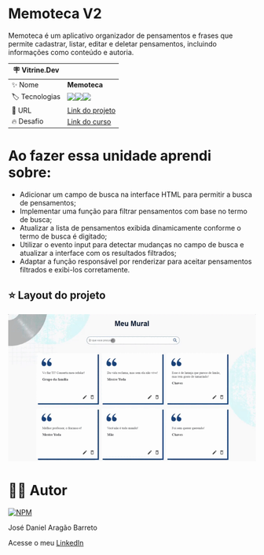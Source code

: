 # Memoteca V2

Memoteca é um aplicativo organizador de pensamentos e frases que permite cadastrar, listar, editar e deletar pensamentos, incluindo informações como conteúdo e autoria.

| :placard: Vitrine.Dev |     |
| -------------  | --- |
| :sparkles: Nome        | **Memoteca**
| :label: Tecnologias | <img src="https://img.shields.io/badge/HTML5-E34F26?style=for-the-badge&logo=html5&logoColor=white"><img src="https://img.shields.io/badge/CSS3-1572B6?style=for-the-badge&logo=css3&logoColor=white"><img src="https://img.shields.io/badge/JavaScript-F7DF1E?style=for-the-badge&logo=javascript&logoColor=black">
| :rocket: URL         | [Link do projeto]()
| :fire: Desafio     | [Link do curso](https://cursos.alura.com.br/course/javascript-evoluindo-sua-aplicacao-es6)

# Ao fazer essa unidade aprendi sobre: 

- Adicionar um campo de busca na interface HTML para permitir a busca de pensamentos;
- Implementar uma função para filtrar pensamentos com base no termo de busca;
- Atualizar a lista de pensamentos exibida dinamicamente conforme o termo de busca é digitado;
- Utilizar o evento input para detectar mudanças no campo de busca e atualizar a interface com os resultados filtrados;
- Adaptar a função responsável por renderizar para aceitar pensamentos filtrados e exibi-los corretamente.

## ⭐ Layout do projeto
![Layout](https://github.com/DanielBarret0/memotecav2/blob/Unidade-1/prints/unidade-1.gif)

# 🙋‍♂️ Autor

[![NPM](https://img.shields.io/npm/l/react)](https://github.com/DanielBarret0/codeChella/blob/main/LICENSE.md)

José Daniel Aragão Barreto

Acesse o meu [LinkedIn](https://www.linkedin.com/in/daniel-barreto-1b763216a/)

